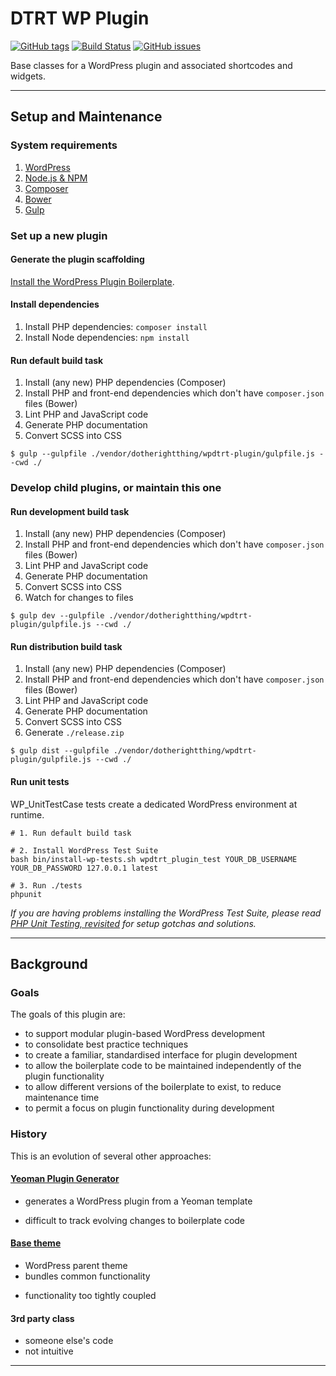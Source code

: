 # DTRT WP Plugin

[![GitHub tags](https://img.shields.io/github/tag/dotherightthing/wpdtrt-plugin.svg)](https://github.com/dotherightthing/wpdtrt-plugin/tags) [![Build Status](https://travis-ci.org/dotherightthing/wpdtrt-plugin.svg?branch=wpplugin)](https://travis-ci.org/dotherightthing/wpdtrt-plugin) [![GitHub issues](https://img.shields.io/github/issues/dotherightthing/wpdtrt-plugin.svg)](https://github.com/dotherightthing/wpdtrt-plugin/issues)

Base classes for a WordPress plugin and associated shortcodes and widgets.

---

## Setup and Maintenance

### System requirements

1. [WordPress](https://wordpress.org/)
2. [Node.js & NPM](https://nodejs.org/en/)
3. [Composer](https://getcomposer.org/)
4. [Bower](https://bower.io/)
5. [Gulp](https://gulpjs.com/)

### Set up a new plugin

#### Generate the plugin scaffolding

[Install the WordPress Plugin Boilerplate](https://github.com/dotherightthing/generator-wp-plugin-boilerplate#installation).

#### Install dependencies

1. Install PHP dependencies: `composer install`
2. Install Node dependencies: `npm install`

#### Run default build task

1. Install (any new) PHP dependencies (Composer)
2. Install PHP and front-end dependencies which don't have `composer.json` files (Bower)
3. Lint PHP and JavaScript code
4. Generate PHP documentation
5. Convert SCSS into CSS

```
$ gulp --gulpfile ./vendor/dotherightthing/wpdtrt-plugin/gulpfile.js --cwd ./
```

### Develop child plugins, or maintain this one

#### Run development build task

1. Install (any new) PHP dependencies (Composer)
2. Install PHP and front-end dependencies which don't have `composer.json` files (Bower)
3. Lint PHP and JavaScript code
4. Generate PHP documentation
5. Convert SCSS into CSS
6. Watch for changes to files

```
$ gulp dev --gulpfile ./vendor/dotherightthing/wpdtrt-plugin/gulpfile.js --cwd ./
```

#### Run distribution build task

1. Install (any new) PHP dependencies (Composer)
2. Install PHP and front-end dependencies which don't have `composer.json` files (Bower)
3. Lint PHP and JavaScript code
4. Generate PHP documentation
5. Convert SCSS into CSS
6. Generate `./release.zip`

```
$ gulp dist --gulpfile ./vendor/dotherightthing/wpdtrt-plugin/gulpfile.js --cwd ./
```

#### Run unit tests

WP_UnitTestCase tests create a dedicated WordPress environment at runtime.

```
# 1. Run default build task

# 2. Install WordPress Test Suite
bash bin/install-wp-tests.sh wpdtrt_plugin_test YOUR_DB_USERNAME YOUR_DB_PASSWORD 127.0.0.1 latest

# 3. Run ./tests
phpunit
```

*If you are having problems installing the WordPress Test Suite, please read [PHP Unit Testing, revisited](kb.dotherightthing.dan/php/wordpress/php-unit-testing-revisited/) for setup gotchas and solutions.*

---

## Background

### Goals

The goals of this plugin are:

* to support modular plugin-based WordPress development
* to consolidate best practice techniques
* to create a familiar, standardised interface for plugin development
* to allow the boilerplate code to be maintained independently of the plugin functionality
* to allow different versions of the boilerplate to exist, to reduce maintenance time
* to permit a focus on plugin functionality during development

### History

This is an evolution of several other approaches:

#### [Yeoman Plugin Generator](https://github.com/dotherightthing/generator-wp-plugin-boilerplate)

+ generates a WordPress plugin from a Yeoman template
- difficult to track evolving changes to boilerplate code

#### [Base theme](https://github.com/dotherightthing/wpdtrt)

+ WordPress parent theme
+ bundles common functionality
- functionality too tightly coupled

#### 3rd party class

- someone else's code
- not intuitive

---
